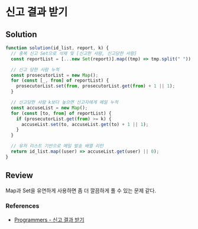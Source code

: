 # 신고 결과 받기

## Solution

```js
function solution(id_list, report, k) {
  // 중복 신고 Set으로 삭제 및 [신고한 사람, 신고당한 사람]
  const reportList = [...new Set(report)].map((tmp) => tmp.split(" "));

  // 신고 당한 사람 누적
  const prosecutorList = new Map();
  for (const [_, from] of reportList) {
    prosecutorList.set(from, prosecutorList.get(from) + 1 || 1);
  }

  // 신고당한 사람 k보다 높으면 신고자에게 메일 누적
  const accuseList = new Map();
  for (const [to, from] of reportList) {
    if (prosecutorList.get(from) >= k) {
      accuseList.set(to, accuseList.get(to) + 1 || 1);
    }
  }

  // 유저 리스트 기반으로 메일 발송 배열 리턴
  return id_list.map((user) => accuseList.get(user) || 0);
}
```

## Review

Map과 Set을 유연하게 사용하면 좀 더 깔끔하게 풀 수 있는 문제 같다.

### References

- [Programmers - 신고 결과 받기](https://school.programmers.co.kr/learn/courses/30/lessons/92334)
